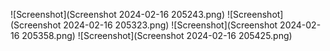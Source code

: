 ![Screenshot](Screenshot 2024-02-16 205243.png)
![Screenshot](Screenshot 2024-02-16 205323.png)
![Screenshot](Screenshot 2024-02-16 205358.png)
![Screenshot](Screenshot 2024-02-16 205425.png)
